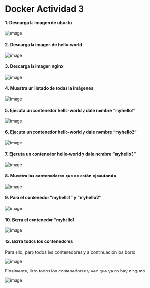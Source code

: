 # Docker Actividad 3

#### 1. Descarga la imagen de ubuntu

![image](https://user-images.githubusercontent.com/91189372/223067995-c384ad77-c016-4c54-a7ef-6904d8338eb4.png)

#### 2. Descarga la imagen de hello-world

![image](https://user-images.githubusercontent.com/91189372/223068408-d38cc017-dd44-468d-bd6b-986cfc42eb96.png)

#### 3. Descarga la imagen nginx

![image](https://user-images.githubusercontent.com/91189372/223068759-c763d791-33d5-4f23-b797-a180546f2859.png)

#### 4. Muestra un listado de todas la imágenes

![image](https://user-images.githubusercontent.com/91189372/223068877-2a073237-5754-4708-a5ea-fc4af3eec709.png)


#### 5. Ejecuta un contenedor hello-world y dale nombre “myhello1”

![image](https://user-images.githubusercontent.com/91189372/223076575-97ac8d29-fe3a-4063-b024-e842f1b3781b.png)

#### 6. Ejecuta un contenedor hello-world y dale nombre “myhello2”

![image](https://user-images.githubusercontent.com/91189372/223119956-c105d303-fa89-4b2e-91f3-ba06e039c578.png)

#### 7. Ejecuta un contenedor hello-world y dale nombre “myhello3”

![image](https://user-images.githubusercontent.com/91189372/223120183-5c1473e3-b12a-46bb-8cd6-70bb85b39048.png)

#### 8. Muestra los contenedores que se están ejecutando

![image](https://user-images.githubusercontent.com/91189372/223120314-f7f7efb1-22a0-4928-9406-ec4cc9abe89c.png)


#### 9. Para el contenedor "myhello1” y "myhello2"
![image](https://user-images.githubusercontent.com/91189372/223121307-9e0c9724-dcae-42e6-acd1-d7ae19056ca0.png)

#### 10. Borra el contenedor “myhello1
![image](https://user-images.githubusercontent.com/91189372/223121985-5150b87d-2c10-4f68-85df-a49b063f9fcd.png)


#### 12. Borra todos los contenedores

Para ello, paro todos los contenedores y a continuación los borro

![image](https://user-images.githubusercontent.com/91189372/223122460-d861394c-a187-42f0-ad35-cbf60f40f107.png)

Finalmente, listo todos los contenedores y veo que ya no hay ninguno

![image](https://user-images.githubusercontent.com/91189372/223122612-ffcd657f-56dd-4e4f-a562-11801e07b914.png)

